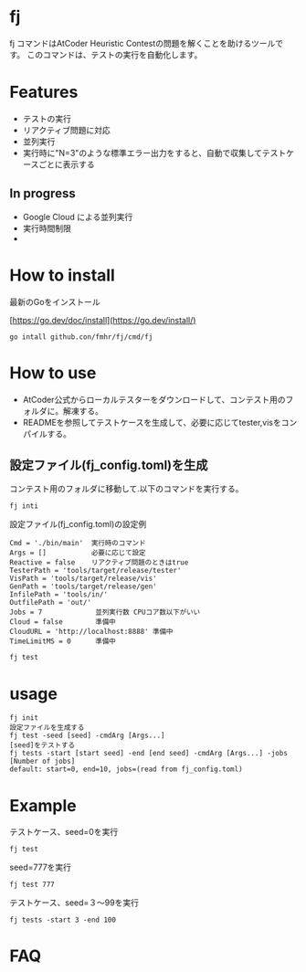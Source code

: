 # fj
fj コマンドはAtCoder Heuristic Contestの問題を解くことを助けるツールです。 このコマンドは、テストの実行を自動化します。
# Features
- テストの実行
- リアクティブ問題に対応
- 並列実行
- 実行時に"N=3"のような標準エラー出力をすると、自動で収集してテストケースごとに表示する
## In progress
- Google Cloud による並列実行
- 実行時間制限
- 
# How to install
最新のGoをインストール

[https://go.dev/doc/install](https://go.dev/install/)
```
go intall github.con/fmhr/fj/cmd/fj
```
# How to use
- AtCoder公式からローカルテスターをダウンロードして、コンテスト用のフォルダに。解凍する。
- READMEを参照してテストケースを生成して、必要に応じてtester,visをコンパイルする。
## 設定ファイル(fj_config.toml)を生成
コンテスト用のフォルダに移動して.以下のコマンドを実行する。
```
fj inti
```
設定ファイル(fj_config.toml)の設定例
```
Cmd = './bin/main'  実行時のコマンド
Args = []           必要に応じて設定
Reactive = false    リアクティブ問題のときはtrue
TesterPath = 'tools/target/release/tester'   
VisPath = 'tools/target/release/vis'
GenPath = 'tools/target/release/gen'
InfilePath = 'tools/in/'
OutfilePath = 'out/'
Jobs = 7             並列実行数 CPUコア数以下がいい
Cloud = false        準備中
CloudURL = 'http://localhost:8888' 準備中
TimeLimitMS = 0      準備中
```
```
fj test
```

# usage
```
fj init
設定ファイルを生成する
fj test -seed [seed] -cmdArg [Args...]
[seed]をテストする
fj tests -start [start seed] -end [end seed] -cmdArg [Args...] -jobs [Number of jobs]
default: start=0, end=10, jobs=(read from fj_config.toml)
```
# Example

テストケース、seed=0を実行
```
fj test
```
seed=777を実行
```
fj test 777
```

テストケース、seed=３〜99を実行
```
fj tests -start 3 -end 100
```


# FAQ
